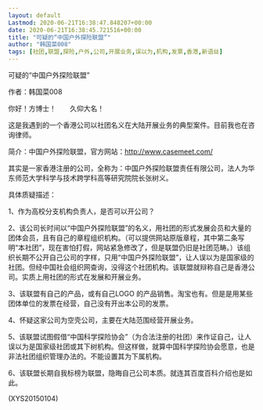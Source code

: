 ```yaml
---
layout: default
Lastmod: 2020-06-21T16:38:47.848207+00:00
date: 2020-06-21T16:38:45.721516+00:00
title: "可疑的“中国户外探险联盟”"
author: "韩国菜008"
tags: [社团,联盟,探险,户外,公司,开展业务,误以为,机构,发票,香港,新语丝]
---
```


可疑的“中国户外探险联盟”

作者：韩国菜008

你好！方博士！　　久仰大名！

这是我遇到的一个香港公司以社团名义在大陆开展业务的典型案件。目前我也在咨询律师。

简介：中国户外探险联盟，官方网站：http://www.casemeet.com/

其实是一家香港注册的公司，全称为：中国户外探险联盟责任有限公司，法人为华东师范大学科学与技术跨学科高等研究院院长张树义。

具体质疑描述：

1、作为高校分支机构负责人，是否可以开公司？

2、该公司长时间以“中国户外探险联盟”的名义，用社团的形式发展会员和大量的团体会员，且有自己的章程组织机构。（可以提供网站原版章程，其中第二条写明“本社团”，现在害怕打假，网站紧急修改了，但是联盟仍旧是社团范畴。）该组织长期不公开自己公司的字样，只用“中国户外探险联盟”，让人误以为是国家级的社团。但经中国社会组织网查询，没得这个社团机构。该联盟就辩称自己是香港公司。实质上用社团的形式在发展和开展业务。

3、该联盟有自己的产品，或有自己LOGO 的产品销售。淘宝也有。但是是用某些团体单位的发票在经营，自己没有开出本公司的发票。

4、怀疑这家公司为空壳公司，主要在大陆范围经营开展业务。

5、该联盟试图假借“中国科学探险协会”（为合法注册的社团）来作证自己，让人误以为是国家级社团或其下树机构。但这样做，就算中国科学探险协会愿意，也是非法社团组织管理办法的。不能设置其为下属机构。

6、该联盟长期自我标榜为联盟，隐晦自己公司本质。就连其百度百科介绍也是如此。

(XYS20150104)

